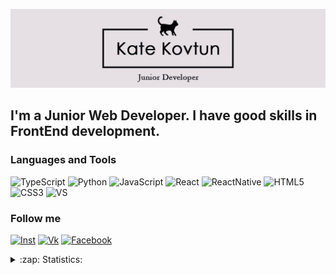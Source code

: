 ![Header](https://github.com/IT-Kitty/IT-Kitty/blob/main/assets/logo.jpg)


## I'm a Junior Web Developer. I have good skills in FrontEnd development.   

### Languages and Tools
![TypeScript](https://img.shields.io/badge/TypeScript-ffffff?style=flat-square&logo=typescript)
![Python](https://img.shields.io/badge/Python-ffffff?style=flat-square&logo=python)
![JavaScript](https://img.shields.io/badge/JavaScript-ffffff?style=flat-square&logo=javascript)
![React](https://img.shields.io/badge/React-ffffff?style=flat-square&logo=react)
![ReactNative](https://img.shields.io/badge/ReactNative-ffffff?style=flat-square&logo=react)
![HTML5](https://img.shields.io/badge/HTML-ffffff?style=flat-square&logo=html5&logoColor=f2d00c)
![CSS3](https://img.shields.io/badge/CSS-ffffff?style=flat-square&logo=CSS3&logoColor=2aa9e0)
![VS](https://img.shields.io/badge/VS_code-ffffff?style=flat-square&logo=Visual-studio&logoColor=2aa9e0)

### Follow me
[![Inst](https://img.shields.io/badge/INSTAGRAM-000000?style=flat-square&logo=Instagram&logoColor=a436b4)](https://www.instagram.com/it_web_site/)
[![Vk](https://img.shields.io/badge/VK-000000?style=flat-square&logo=vk&logoColor=2787f5)](https://vk.com/id272643731)
[![Facebook](https://img.shields.io/badge/FACEBOOK-000000?style=flat-square&logo=facebook&logoColor=2787f5)](https://www.facebook.com/profile.php?id=100009339094574)

<details>
  <summary>:zap: Statistics:</summary>
   <img align="left" alt="Kate Kovtun's GitHub Stats" src="https://github-readme-stats.vercel.app/api/top-langs/?username=IT-Kitty&langs_count=8&layout=compact&theme=tokyonight" />
    <br />
    <img align="left" alt="Kate Kovtun's GitHub Stats" src="https://github-readme-stats.vercel.app/api?username=IT-Kitty&show_icons=true&theme=tokyonight" />
</details>

